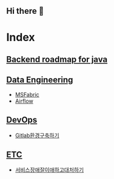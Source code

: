 ## Hi there 👋

<!--
**suyeon-jung-dev/suyeon-jung-dev** is a ✨ _special_ ✨ repository because its `README.md` (this file) appears on your GitHub profile.

Here are some ideas to get you started:

- 🔭 I’m currently working on ...
- 🌱 I’m currently learning ...
- 👯 I’m looking to collaborate on ...
- 🤔 I’m looking for help with ...
- 💬 Ask me about ...
- 📫 How to reach me: ...
- 😄 Pronouns: ...
- ⚡ Fun fact: ...
-->

# Index

## [Backend roadmap for java](learning-records/roadmap/BackendJuniorLoadmap.md)

## [Data Engineering](learning-records/DataEngineering)
- [MSFabric](learning-records/DataEngineering/MSFabric)
- [Airflow](learning-records/DataEngineering/Airflow)

## [DevOps](learning-records/DevOps)
- [Gitlab환경구축하기](learning-records/DevOps/Gitlab%ED%99%98%EA%B2%BD%EA%B5%AC%EC%B6%95%ED%95%98%EA%B8%B0.md)

## [ETC](learning-records/ETC)
- [서비스장애잘이애하고대처하기](learning-records/ETC/%EC%84%9C%EB%B9%84%EC%8A%A4%EC%9E%A5%EC%95%A0%EC%9E%98%EC%9D%B4%EC%95%A0%ED%95%98%EA%B3%A0%EB%8C%80%EC%B2%98%ED%95%98%EA%B8%B0.md)
